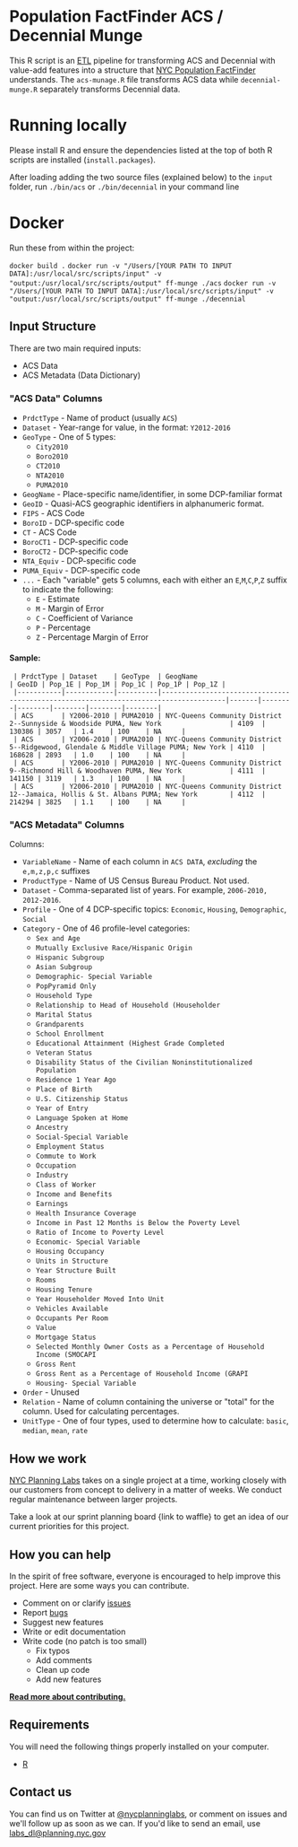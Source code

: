 # Population FactFinder ACS / Decennial Munge

This R script is an [ETL](https://en.wikipedia.org/wiki/Extract,_transform,_load) pipeline for transforming ACS and Decennial with value-add features into a structure that [NYC Population FactFinder](https://github.com/NYCPlanning/labs-nyc-factfinder) understands. The `acs-munage.R` file transforms ACS data while `decennial-munge.R` separately transforms Decennial data.

# Running locally

Please install R and ensure the dependencies listed at the top of both R scripts are installed (`install.packages`).

After loading adding the two source files (explained below) to the `input` folder, run `./bin/acs` or `./bin/decennial` in your command line

# Docker

Run these from within the project:

`docker build .`
`docker run -v "/Users/[YOUR PATH TO INPUT DATA]:/usr/local/src/scripts/input" -v "output:/usr/local/src/scripts/output" ff-munge ./acs`
`docker run -v "/Users/[YOUR PATH TO INPUT DATA]:/usr/local/src/scripts/input" -v "output:/usr/local/src/scripts/output" ff-munge ./decennial`



## Input Structure

There are two main required inputs:
 - ACS Data
 - ACS Metadata (Data Dictionary)

### "ACS Data" Columns
 - `PrdctType` - Name of product (usually `ACS`)
 - `Dataset` - Year-range for value, in the format: `Y2012-2016`
 - `GeoType` - One of 5 types:
    - `City2010`
    - `Boro2010`
    - `CT2010`
    - `NTA2010`
    - `PUMA2010`
 - `GeogName` - Place-specific name/identifier, in some DCP-familiar format
 - `GeoID` - Quasi-ACS geographic identifiers in alphanumeric format.
 - `FIPS` - ACS Code
 - `BoroID` - DCP-specific code
 - `CT` - ACS Code
 - `BoroCT1` - DCP-specific code
 - `BoroCT2` - DCP-specific code
 - `NTA_Equiv` - DCP-specific code
 - `PUMA_Equiv` - DCP-specific code
 - `...` - Each "variable" gets 5 columns, each with either an `E`,`M`,`C`,`P`,`Z` suffix to indicate the following:
   - `E` - Estimate
   - `M` - Margin of Error
   - `C` - Coefficient of Variance
   - `P` - Percentage
   - `Z` - Percentage Margin of Error


 #### Sample:


     | PrdctType | Dataset    | GeoType  | GeogName                                                                             | GeoID | Pop_1E | Pop_1M | Pop_1C | Pop_1P | Pop_1Z |
     |-----------|------------|----------|--------------------------------------------------------------------------------------|-------|--------|--------|--------|--------|--------|
     | ACS       | Y2006-2010 | PUMA2010 | NYC-Queens Community District 2--Sunnyside & Woodside PUMA, New York                 | 4109  | 130386 | 3057   | 1.4    | 100    | NA     |
     | ACS       | Y2006-2010 | PUMA2010 | NYC-Queens Community District 5--Ridgewood, Glendale & Middle Village PUMA; New York | 4110  | 168628 | 2893   | 1.0    | 100    | NA     |
     | ACS       | Y2006-2010 | PUMA2010 | NYC-Queens Community District 9--Richmond Hill & Woodhaven PUMA, New York            | 4111  | 141150 | 3119   | 1.3    | 100    | NA     |
     | ACS       | Y2006-2010 | PUMA2010 | NYC-Queens Community District 12--Jamaica, Hollis & St. Albans PUMA; New York        | 4112  | 214294 | 3825   | 1.1    | 100    | NA     |


### "ACS Metadata" Columns
Columns:
 - `VariableName` - Name of each column in `ACS DATA`, _excluding_ the `e,m,z,p,c` suffixes
 - `ProductType` - Name of US Census Bureau Product. Not used.
 - `Dataset` - Comma-separated list of years. For example, `2006-2010, 2012-2016`.
 - `Profile` - One of 4 DCP-specific topics: `Economic`, `Housing`, `Demographic`, `Social`
 - `Category` - One of 46 profile-level categories:
   - `Sex and Age`
   - `Mutually Exclusive Race/Hispanic Origin`
   - `Hispanic Subgroup`
   - `Asian Subgroup`
   - `Demographic- Special Variable`
   - `PopPyramid Only`
   - `Household Type`
   - `Relationship to Head of Household (Householder`
   - `Marital Status`
   - `Grandparents`
   - `School Enrollment`
   - `Educational Attainment (Highest Grade Completed`
   - `Veteran Status`
   - `Disability Status of the Civilian Noninstitutionalized Population`
   - `Residence 1 Year Ago`
   - `Place of Birth`
   - `U.S. Citizenship Status`
   - `Year of Entry`
   - `Language Spoken at Home`
   - `Ancestry`
   - `Social-Special Variable`
   - `Employment Status`
   - `Commute to Work`
   - `Occupation`
   - `Industry`
   - `Class of Worker`
   - `Income and Benefits`
   - `Earnings`
   - `Health Insurance Coverage`
   - `Income in Past 12 Months is Below the Poverty Level`
   - `Ratio of Income to Poverty Level`
   - `Economic- Special Variable`
   - `Housing Occupancy`
   - `Units in Structure`
   - `Year Structure Built`
   - `Rooms`
   - `Housing Tenure`
   - `Year Householder Moved Into Unit`
   - `Vehicles Available`
   - `Occupants Per Room`
   - `Value`
   - `Mortgage Status`
   - `Selected Monthly Owner Costs as a Percentage of Household Income (SMOCAPI`
   - `Gross Rent`
   - `Gross Rent as a Percentage of Household Income (GRAPI`
   - `Housing- Special Variable`
 - `Order` - Unused
 - `Relation` - Name of column containing the universe or "total" for the column. Used for calculating percentages.
 - `UnitType` - One of four types, used to determine how to calculate: `basic`, `median`, `mean`, `rate`

## How we work

[NYC Planning Labs](https://planninglabs.nyc) takes on a single project at a time, working closely with our customers from concept to delivery in a matter of weeks.  We conduct regular maintenance between larger projects.  

Take a look at our sprint planning board {link to waffle} to get an idea of our current priorities for this project.

## How you can help

In the spirit of free software, everyone is encouraged to help improve this project.  Here are some ways you can contribute.

- Comment on or clarify [issues](https://github.com/NYCPlanning/labs-factfinder-acs-munge/issues)
- Report [bugs](https://github.com/NYCPlanning/labs-factfinder-acs-munge/issues)
- Suggest new features
- Write or edit documentation
- Write code (no patch is too small)
  - Fix typos
  - Add comments
  - Clean up code
  - Add new features

**[Read more about contributing.](CONTRIBUTING.md)**

## Requirements

You will need the following things properly installed on your computer.

- [R](https://www.r-project.org)

## Contact us

You can find us on Twitter at [@nycplanninglabs](https://twitter.com/nycplanninglabs), or comment on issues and we'll follow up as soon as we can. If you'd like to send an email, use [labs_dl@planning.nyc.gov](mailto:labs_dl@planning.nyc.gov)
